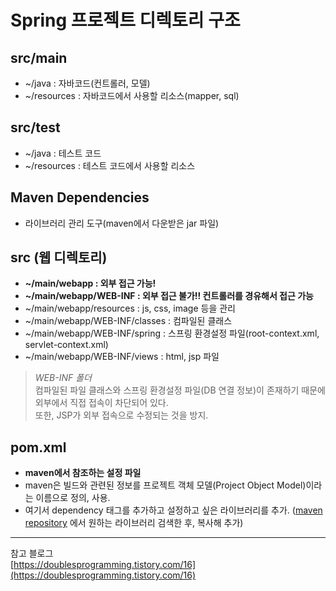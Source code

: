 # Spring 프로젝트 디렉토리 구조

## src/main
* ~/java : 자바코드(컨트롤러, 모델)
* ~/resources : 자바코드에서 사용할 리소스(mapper, sql)

## src/test
* ~/java : 테스트 코드
* ~/resources : 테스트 코드에서 사용할 리소스

## Maven Dependencies
* 라이브러리 관리 도구(maven에서 다운받은 jar 파일)

## src (웹 디렉토리)
* **~/main/webapp : 외부 접근 가능!**
* **~/main/webapp/WEB-INF : 외부 접근 불가!! 컨트롤러를 경유해서 접근 가능**
* ~/main/webapp/resources : js, css, image 등을 관리
* ~/main/webapp/WEB-INF/classes : 컴파일된 클래스
* ~/main/webapp/WEB-INF/spring : 스프링 환경설정 파일(root-context.xml, servlet-context.xml)
* ~/main/webapp/WEB-INF/views : html, jsp 파일

> _WEB-INF 폴더_<br>컴파일된 파일 클래스와 스프링 환경설정 파일(DB 연결 정보)이 존재하기 때문에 외부에서 직접 접속이 차단되어 있다.<br>또한, JSP가 외부 접속으로 수정되는 것을 방지.

## pom.xml
* **maven에서 참조하는 설정 파일**
* maven은 빌드와 관련된 정보를 프로젝트 객체 모델(Project Object Model)이라는 이름으로 정의, 사용.
* 여기서 dependency 태그를 추가하고 설정하고 싶은 라이브러리를 추가. ([maven repository](https://mvnrepository.com/) 에서 원하는 라이브러리 검색한 후, 복사해 추가)



***

참고 블로그<br>
[https://doublesprogramming.tistory.com/16](https://doublesprogramming.tistory.com/16)
